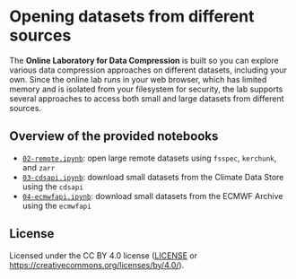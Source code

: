 # Opening datasets from different sources

The **Online Laboratory for Data Compression** is built so you can explore various data compression approaches on different datasets, including your own. Since the online lab runs in your web browser, which has limited memory and is isolated from your filesystem for security, the lab supports several approaches to access both small and large datasets from different sources.


## Overview of the provided notebooks

- [`02-remote.ipynb`](02-remote.ipynb): open large remote datasets using `fsspec`, `kerchunk`, and `zarr`
- [`03-cdsapi.ipynb`](03-cdsapi.ipynb): download small datasets from the Climate Data Store using the `cdsapi`
- [`04-ecmwfapi.ipynb`](04-ecmwfapi.ipynb): download small datasets from the ECMWF Archive using the `ecmwfapi`


## License

Licensed under the CC BY 4.0 license ([LICENSE](../LICENSE.txt) or https://creativecommons.org/licenses/by/4.0/).
